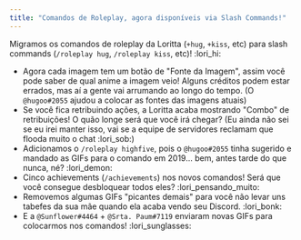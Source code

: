```yaml
---
title: "Comandos de Roleplay, agora disponíveis via Slash Commands!"
---
```

<div style="text-align: center;">
<img-resources src="/v3/assets/posts/2022-05-11-roleplay-commands/roleplay-highfive.png" sizes="50vw" style="width: 100%; max-width: 20em;"></img-resources>
</div>

Migramos os comandos de roleplay da Loritta (`+hug`, `+kiss`, etc) para slash commands (`/roleplay hug`, `/roleplay kiss`, etc)! :lori_hi:

* Agora cada imagem tem um botão de "Fonte da Imagem", assim você pode saber de qual anime a imagem veio! Alguns créditos podem estar errados, mas aí a gente vai arrumando ao longo do tempo. (O `@hugoo#2055` ajudou a colocar as fontes das imagens atuais)
* Se você fica retribuindo ações, a Loritta acaba mostrando "Combo" de retribuições! O quão longe será que você irá chegar? (Eu ainda não sei se eu irei manter isso, vai se a equipe de servidores reclamam que flooda muito o chat :lori_sob:)
* Adicionamos o `/roleplay highfive`, pois o `@hugoo#2055` tinha sugerido e mandado as GIFs para o comando em 2019... bem, antes tarde do que nunca, né? :lori_demon:
* Cinco achievements (`/achievements`) nos novos comandos! Será que você consegue desbloquear todos eles? :lori_pensando_muito:
* Removemos algumas GIFs "picantes demais" para você não levar uns tabefes da sua mãe quando ela acaba vendo seu Discord. :lori_bonk:
* E a `@Sunflower#4464` + `@Srta. Paum#7119` enviaram novas GIFs para colocarmos nos comandos! :lori_sunglasses: